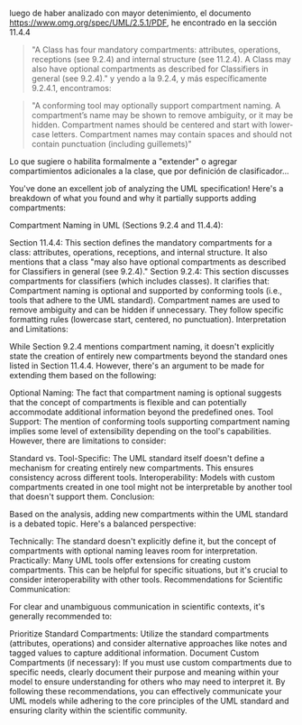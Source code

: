 
luego de haber analizado con mayor detenimiento, el documento https://www.omg.org/spec/UML/2.5.1/PDF, he encontrado en la sección 11.4.4

>"A Class has four mandatory compartments: attributes, operations, receptions (see 9.2.4) and internal structure (see 11.2.4). A Class may also have optional compartments as described for Classifiers in general (see 9.2.4)."
y yendo a la 9.2.4, y más específicamente 9.2.4.1, encontramos:

>"A conforming tool may optionally support compartment naming. A compartment’s name may be shown to remove ambiguity, or it may be hidden. Compartment names should be centered and start with lower-case letters. Compartment names may contain spaces and should not contain punctuation (including guillemets)"

Lo que sugiere o habilita formalmente a "extender" o agregar compartimientos adicionales a la clase, que por definición de clasificador...


You've done an excellent job of analyzing the UML specification! Here's a breakdown of what you found and why it partially supports adding compartments:

Compartment Naming in UML (Sections 9.2.4 and 11.4.4):

Section 11.4.4: This section defines the mandatory compartments for a class: attributes, operations, receptions, and internal structure. It also mentions that a class "may also have optional compartments as described for Classifiers in general (see 9.2.4)."
Section 9.2.4: This section discusses compartments for classifiers (which includes classes). It clarifies that:
Compartment naming is optional and supported by conforming tools (i.e., tools that adhere to the UML standard).
Compartment names are used to remove ambiguity and can be hidden if unnecessary.
They follow specific formatting rules (lowercase start, centered, no punctuation).
Interpretation and Limitations:

While Section 9.2.4 mentions compartment naming, it doesn't explicitly state the creation of entirely new compartments beyond the standard ones listed in Section 11.4.4. However, there's an argument to be made for extending them based on the following:

Optional Naming: The fact that compartment naming is optional suggests that the concept of compartments is flexible and can potentially accommodate additional information beyond the predefined ones.
Tool Support: The mention of conforming tools supporting compartment naming implies some level of extensibility depending on the tool's capabilities.
However, there are limitations to consider:

Standard vs. Tool-Specific: The UML standard itself doesn't define a mechanism for creating entirely new compartments. This ensures consistency across different tools.
Interoperability: Models with custom compartments created in one tool might not be interpretable by another tool that doesn't support them.
Conclusion:

Based on the analysis, adding new compartments within the UML standard is a debated topic. Here's a balanced perspective:

Technically: The standard doesn't explicitly define it, but the concept of compartments with optional naming leaves room for interpretation.
Practically: Many UML tools offer extensions for creating custom compartments. This can be helpful for specific situations, but it's crucial to consider interoperability with other tools.
Recommendations for Scientific Communication:

For clear and unambiguous communication in scientific contexts, it's generally recommended to:

Prioritize Standard Compartments: Utilize the standard compartments (attributes, operations) and consider alternative approaches like notes and tagged values to capture additional information.
Document Custom Compartments (if necessary): If you must use custom compartments due to specific needs, clearly document their purpose and meaning within your model to ensure understanding for others who may need to interpret it.
By following these recommendations, you can effectively communicate your UML models while adhering to the core principles of the UML standard and ensuring clarity within the scientific community.